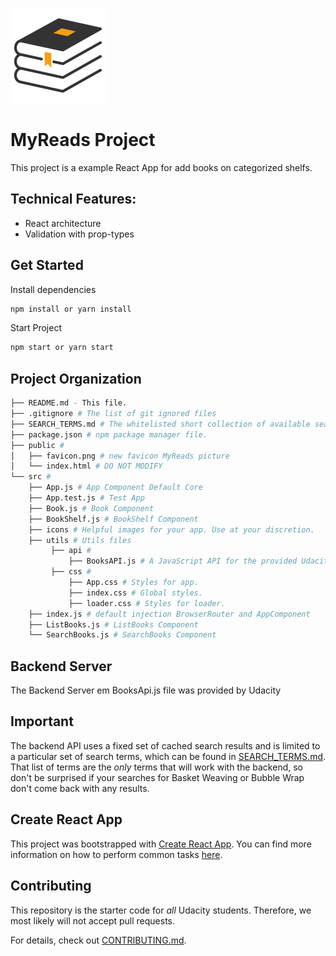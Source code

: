 ![Logo of the project](./public/favicon.png)

# MyReads Project 
This project is a example React App for add books on categorized shelfs.

## Technical Features:
* React architecture
* Validation with prop-types

## Get Started
Install dependencies
```bash
npm install or yarn install
```
Start Project
```bash
npm start or yarn start
```
## Project Organization

```bash
├── README.md - This file.
├── .gitignore # The list of git ignored files
├── SEARCH_TERMS.md # The whitelisted short collection of available search terms for you to use with your app.
├── package.json # npm package manager file. 
├── public #
│   ├── favicon.png # new favicon MyReads picture
│   └── index.html # DO NOT MODIFY
└── src #
    ├── App.js # App Component Default Core
    ├── App.test.js # Test App
    ├── Book.js # Book Component 
    ├── BookShelf.js # BookShelf Component 
    ├── icons # Helpful images for your app. Use at your discretion.
    ├── utils # Utils files
         ├── api # 
             ├── BooksAPI.js # A JavaScript API for the provided Udacity backend. 
         ├── css # 
             ├── App.css # Styles for app.
             ├── index.css # Global styles. 
             ├── loader.css # Styles for loader. 
    ├── index.js # default injection BrowserRouter and AppComponent
    ├── ListBooks.js # ListBooks Component 
    └── SearchBooks.js # SearchBooks Component 
```

## Backend Server

The Backend Server em BooksApi.js file was provided by Udacity

## Important
The backend API uses a fixed set of cached search results and is limited to a particular set of search terms, which can be found in [SEARCH_TERMS.md](SEARCH_TERMS.md). That list of terms are the _only_ terms that will work with the backend, so don't be surprised if your searches for Basket Weaving or Bubble Wrap don't come back with any results.

## Create React App

This project was bootstrapped with [Create React App](https://github.com/facebookincubator/create-react-app). You can find more information on how to perform common tasks [here](https://github.com/facebookincubator/create-react-app/blob/master/packages/react-scripts/template/README.md).

## Contributing

This repository is the starter code for _all_ Udacity students. Therefore, we most likely will not accept pull requests.

For details, check out [CONTRIBUTING.md](CONTRIBUTING.md).
